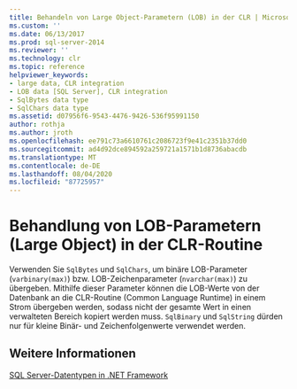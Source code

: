 ```yaml
---
title: Behandeln von Large Object-Parametern (LOB) in der CLR | Microsoft-Dokumentation
ms.custom: ''
ms.date: 06/13/2017
ms.prod: sql-server-2014
ms.reviewer: ''
ms.technology: clr
ms.topic: reference
helpviewer_keywords:
- large data, CLR integration
- LOB data [SQL Server], CLR integration
- SqlBytes data type
- SqlChars data type
ms.assetid: d07956f6-9543-4476-9426-536f95991150
author: rothja
ms.author: jroth
ms.openlocfilehash: ee791c73a6610761c2086723f9e41c2351b37dd0
ms.sourcegitcommit: ad4d92dce894592a259721a1571b1d8736abacdb
ms.translationtype: MT
ms.contentlocale: de-DE
ms.lasthandoff: 08/04/2020
ms.locfileid: "87725957"
---
```

# <a name="handling-large-object-lob-parameters-in-the-clr"></a>Behandlung von LOB-Parametern (Large Object) in der CLR-Routine
  Verwenden Sie `SqlBytes` und `SqlChars`, um binäre LOB-Parameter (`varbinary(max)`) bzw. LOB-Zeichenparameter (`nvarchar(max)`) zu übergeben. Mithilfe dieser Parameter können die LOB-Werte von der Datenbank an die CLR-Routine (Common Language Runtime) in einem Strom übergeben werden, sodass nicht der gesamte Wert in einen verwalteten Bereich kopiert werden muss. `SqlBinary` und `SqlString` dürden nur für kleine Binär- und Zeichenfolgenwerte verwendet werden.  
  
## <a name="see-also"></a>Weitere Informationen  
 [SQL Server-Datentypen in .NET Framework](sql-server-data-types-in-the-net-framework.md)  
  
  
